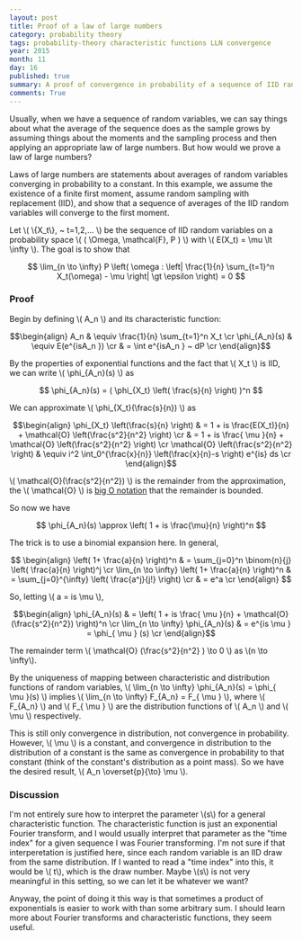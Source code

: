 ```yaml
---
layout: post
title: Proof of a law of large numbers
category: probability theory
tags: probability-theory characteristic functions LLN convergence
year: 2015
month: 11
day: 16
published: true
summary: A proof of convergence in probability of a sequence of IID random variables using characteristic functions. A first moment is assumed to exist, but nothing else.
comments: True
---
```


Usually, when we have a sequence of random variables, we can say things about what the average of the sequence does as the sample grows by assuming things about the moments and the sampling process and then applying an appropriate law of large numbers. But how would we prove a law of large numbers?

Laws of large numbers are statements about averages of random variables converging in probability to a constant. In this example, we assume the existence of a finite first moment, assume random sampling with replacement (IID), and show that a sequence of averages of the IID random variables will converge to the first moment.

Let \\( \\{X_t\\}, ~ t=1,2,... \\) be the sequence of IID random variables on a probability space \\( ( \Omega, \mathcal{F}, P ) \\) with \\( E(X_t) = \mu \lt \infty \\). The goal is to show that 

$$ \lim_{n \to \infty} P \left( \omega : \left| \frac{1}{n} \sum_{t=1}^n X_t(\omega) - \mu \right| \gt \epsilon \right) = 0 $$

### Proof

Begin by defining \\( A_n \\) and its characteristic function:

$$\begin{align}
A_n & \equiv \frac{1}{n} \sum_{t=1}^n X_t \cr
\phi_{A_n}(s) & \equiv E(e^{isA_n }) \cr
& = \int e^{isA_n } ~ dP \cr
\end{align}$$

By the properties of exponential functions and the fact that \\( X_t \\) is IID, we can write \\( \phi_{A_n}(s) \\) as

$$ \phi_{A_n}(s) =  ( \phi_{X_t} \left( \frac{s}{n} \right) )^n $$

We can approximate \\( \phi_{X_t}(\frac{s}{n}) \\) as

$$\begin{align}
 \phi_{X_t} \left(\frac{s}{n} \right) & = 1 + is \frac{E(X_t)}{n} + \mathcal{O} \left(\frac{s^2}{n^2} \right) \cr
 & = 1 + is \frac{ \mu }{n} + \mathcal{O} \left(\frac{s^2}{n^2} \right) \cr
 \mathcal{O} \left(\frac{s^2}{n^2} \right) & \equiv i^2 \int_0^{\frac{x}{n}} \left(\frac{x}{n}-s \right) e^{is} ds \cr
\end{align}$$

\\( \mathcal{O}(\frac{s^2}{n^2}) \\) is the remainder from the approximation, the \\( \mathcal{O} \\) is [big O notation](https://en.wikipedia.org/wiki/Big_O_notation) that the remainder is bounded.

So now we have

$$ \phi_{A_n}(s) \approx \left( 1 + is \frac{\mu}{n} \right)^n $$

The trick is to use a binomial expansion here. In general,

$$ \begin{align}
\left( 1+ \frac{a}{n} \right)^n & = \sum_{j=0}^n \binom{n}{j} \left( \frac{a}{n} \right)^j \cr
\lim_{n \to \infty} \left( 1+ \frac{a}{n} \right)^n & = \sum_{j=0}^{\infty} \left( \frac{a^j}{j!} \right) \cr
& = e^a \cr
\end{align} $$

So, letting \\( a = is \mu \\),

$$\begin{align}
\phi_{A_n}(s) & = \left( 1 + is \frac{ \mu }{n} + \mathcal{O}(\frac{s^2}{n^2}) \right)^n \cr
 \lim_{n \to \infty} \phi_{A_n}(s) & = e^{is \mu } = \phi_{ \mu } (s) \cr
\end{align}$$

The remainder term \\( \mathcal{O} (\frac{s^2}{n^2} ) \to 0 \\) as \\(n \to \infty\\).

By the uniqueness of mapping between characteristic and distribution functions of random variables, \\( \lim_{n \to \infty} \phi_{A_n}(s) = \phi_{ \mu }(s) \\) implies \\( \lim_{n \to \infty} F_{A_n} = F_{ \mu } \\), where \\( F_{A_n} \\) and \\( F_{ \mu } \\) are the distribution functions of \\( A_n \\) and \\( \mu \\) respectively.

This is still only convergence in distribution, not convergence in probability. However, \\( \mu \\) is a constant, and convergence in distribution to the distribution of a constant is the same as convergence in probability to that constant (think of the constant's distribution as a point mass). So we have the desired result, \\( A_n \overset{p}{\to} \mu \\).

### Discussion

I'm not entirely sure how to interpret the parameter \\(s\\) for a general characteristic function. The characteristic function is just an exponential Fourier transform, and I would usually interpret that parameter as the "time index" for a given sequence I was Fourier transforming. I'm not sure if that interperetation is justified here, since each random variable is an IID draw from the same distribution. If I wanted to read a "time index" into this, it would be \\( t\\), which is the draw number. Maybe \\(s\\) is not very meaningful in this setting, so we can let it be whatever we want?

Anyway, the point of doing it this way is that sometimes a product of exponentials is easier to work with than some arbitrary sum. I should learn more about Fourier transforms and characteristic functions, they seem useful.